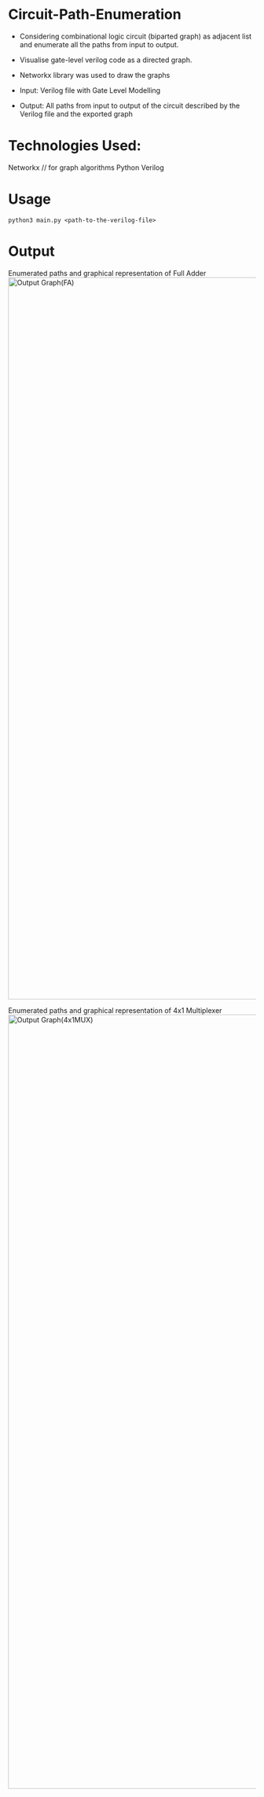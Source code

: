 # Circuit-Path-Enumeration
- Considering combinational logic circuit (biparted graph) as adjacent list and enumerate all the paths from input to output.
- Visualise gate-level verilog code as a directed graph. 
- Networkx library was used to draw the graphs

- Input: Verilog file with Gate Level Modelling

- Output: All paths from input to output of the circuit described by the Verilog file and the exported graph



# Technologies Used:
 Networkx // for graph algorithms
 Python
 Verilog

# Usage
```
python3 main.py <path-to-the-verilog-file>

```

# Output 
Enumerated paths and graphical representation of Full Adder
<img width="1469" alt="Output Graph(FA)" src="https://user-images.githubusercontent.com/60811574/118265285-8c03ea80-b4d6-11eb-8f44-73c39f4390d6.png">

Enumerated paths and graphical representation of 4x1 Multiplexer
<img width="1575" alt="Output Graph(4x1MUX)" src="https://user-images.githubusercontent.com/60811574/118265317-a211ab00-b4d6-11eb-8c2a-a6e70e47d890.png">

